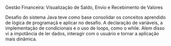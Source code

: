 Gestão Financeira: Visualização de Saldo, Envio e Recebimento de Valores

Desafio do sistema Java teve como base consolidar os conceitos aprendido de lógica de programaçã e aplicar no desafio.
A declaração de variáveis, a implementação de condicionais e o uso de loops, como o while. Alem disso vi a impotância 
de ler dados,  interagir com o usuário e tornar a aplicação mais dinâmica.
